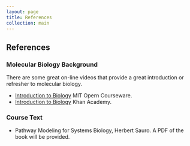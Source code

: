 ```yaml
---
layout: page
title: References
collection: main
---
```


## References

### Molecular Biology Background
There are some great on-line videos that provide a great
introduction or refresher to molecular biology.

- [Introduction to Biology](https://ocw.mit.edu/courses/biology/7-012-introduction-to-biology-fall-2004/) MIT Opern Courseware.
- [Introduction to Biology](https://www.khanacademy.org/science/high-school-biology) Khan Academy.

### Course Text

- Pathway Modeling for Systems Biology, Herbert Sauro. A PDF of the book will be provided.
